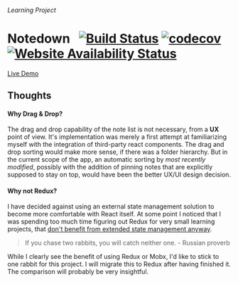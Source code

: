###### Learning Project
# Notedown &nbsp; [![Build Status](https://travis-ci.com/sambokai/Notedown.svg?token=B3c5dqi77zsc6HReanrw&branch=master)](https://travis-ci.com/sambokai/Notedown) [![codecov](https://codecov.io/gh/sambokai/Notedown/branch/master/graph/badge.svg?token=Ak3YxHVPFs)](https://codecov.io/gh/sambokai/Notedown) [![Website Availability Status](https://img.shields.io/website-up-down-brightgreen-red/https/notedown.sambokai.com.svg?label=website)](https://status.notedown.sambokai.com) 

[Live Demo](https://notedown.sambokai.com)

## Thoughts

#### Why Drag & Drop?
The drag and drop capability of the note list is not necessary, from a **UX** point of view. It's implementation was merely a first attempt at familiarizing myself with the integration of third-party react components. The drag and drop sorting would make more sense, if there was a folder hierarchy. But in the current scope of the app, an automatic sorting by _most recently modified_, possibly with the addition of pinning notes that are explicitly supposed to stay on top, would have been the better UX/UI design decision.


#### Why not Redux?
I have decided against using an external state management solution to become more comfortable with React itself. 
At some point I noticed that I was spending too much time figuring out Redux for very small learning projects, that [don't benefit from extended state management anyway](https://medium.com/@dan_abramov/you-might-not-need-redux-be46360cf367).  

> If you chase two rabbits, you will catch neither one. - Russian proverb

While I clearly see the benefit of using Redux or Mobx, I'd like to stick to one rabbit for this project. I will migrate this to Redux after having finished it. The comparison will probably be very insightful.
